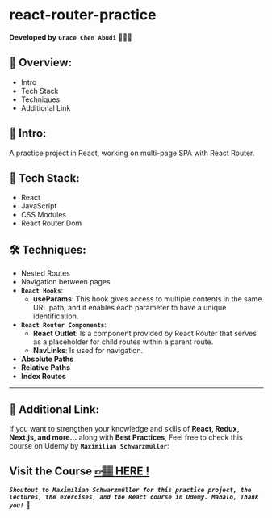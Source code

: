 # react-router-practice

**Developed by** **`Grace Chen Abudi`** 👩🏽‍💻

## 📣 Overview:

- Intro
- Tech Stack
- Techniques
- Additional Link

## 🔎 Intro:

A practice project in React, working on multi-page SPA with React Router.

## 🧰 Tech Stack:

- React
- JavaScript
- CSS Modules
- React Router Dom

## 🛠️ Techniques:

- Nested Routes
- Navigation between pages
- **`React Hooks`**:
  - **useParams**: This hook gives access to multiple contents in the same URL path, and it enables each parameter to have a unique identification.
- **`React Router Components`**:
  - **React Outlet**: Is a component provided by React Router that serves as a placeholder for child routes within a parent route.
  - **NavLinks**: Is used for navigation.
- **Absolute Paths**
- **Relative Paths**
- **Index Routes**

---

## 🔗 Additional Link:

If you want to strengthen your knowledge and skills of **React, Redux, Next.js, and more...** along with **Best Practices**, Feel free to check this course on Udemy by **`Maximilian Schwarzmüller`**:

## Visit the Course [&#128073;&#127997; **HERE !**](https://www.udemy.com/course/react-the-complete-guide-incl-redux/)

**_`Shoutout to Maximilian Schwarzmüller for this practice project, the lectures, the exercises, and the React course in Udemy. Mahalo, Thank you!`_** 🌺
